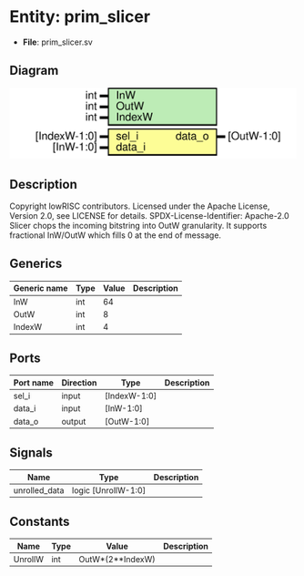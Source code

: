 # Entity: prim_slicer

- **File**: prim_slicer.sv
## Diagram

![Diagram](prim_slicer.svg "Diagram")
## Description

Copyright lowRISC contributors.
 Licensed under the Apache License, Version 2.0, see LICENSE for details.
 SPDX-License-Identifier: Apache-2.0
 Slicer chops the incoming bitstring into OutW granularity.
 It supports fractional InW/OutW which fills 0 at the end of message.
 
## Generics

| Generic name | Type | Value | Description |
| ------------ | ---- | ----- | ----------- |
| InW          | int  | 64    |             |
| OutW         | int  | 8     |             |
| IndexW       | int  | 4     |             |
## Ports

| Port name | Direction | Type         | Description |
| --------- | --------- | ------------ | ----------- |
| sel_i     | input     | [IndexW-1:0] |             |
| data_i    | input     | [InW-1:0]    |             |
| data_o    | output    | [OutW-1:0]   |             |
## Signals

| Name          | Type                | Description |
| ------------- | ------------------- | ----------- |
| unrolled_data | logic [UnrollW-1:0] |             |
## Constants

| Name    | Type | Value            | Description |
| ------- | ---- | ---------------- | ----------- |
| UnrollW | int  | OutW*(2**IndexW) |             |
